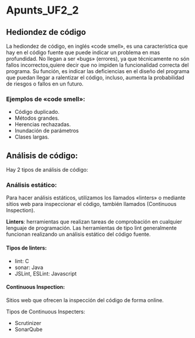 # Apunts_UF2_2

## Hediondez de código

La hediondez de código, en inglés «code smell», es una característica que hay en el código fuente que puede indicar un problema en mas profundidad.
No llegan a ser «bugs» (errores), ya que técnicamente no són fallos incorrectos,quiere decir que no impiden la funcionalidad correcta del programa. Su función,
es indicar las deficiencias en el diseño del programa que puedan llegar a ralentizar el código, incluso, aumenta la probabilidad de riesgos o fallos en un
futuro.

### Ejemplos de «code smell»:
  - Código duplicado.
  - Métodos grandes.
  - Herencias rechazadas.
  - Inundación de parámetros
  - Clases largas.

## Análisis de código:

Hay 2 tipos de análisis de código:

### Análisis estático:
Para hacer análisis estáticos, utilizamos los llamados «linters» o mediante sitios web para inspeccionar el código, también llamados (Continuous Inspection).

**Linters**: herramientas que realizan tareas de comprobación en cualquier lenguaje de programación. Las herramientas de tipo lint generalmente funcionan realizando un análisis estático del código fuente.

#### Tipos de linters:
  - lint: C
  - sonar: Java
  - JSLint, ESLint: Javascript

#### Continuous Inspection: 
Sitios web que ofrecen la inspección del código de forma online.   

Tipos de Continuous Inspecters:
  - Scrutinizer
  - SonarQube
